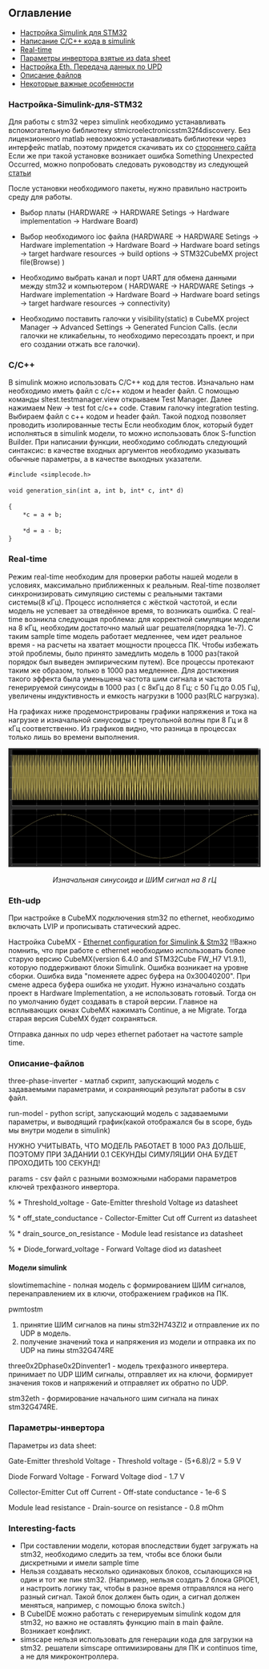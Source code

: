 ## Оглавление

- [Настройка Simulink для STM32](#настройка-simulink-для-stm32)
- [Написание С/С++ кода в simulink](#C/C++)
- [Real-time](#real-time)
- [Параметры инвертора взятые из data sheet](#Параметры-инвертора)
- [Настройка Eth. Передача данных по UPD](#Eth-udp)
- [Описание файлов](#Описание-файлов)
- [Некоторые важные особенности](#interesting-facts)

### Настройка-Simulink-для-STM32

Для работы с stm32 через simulink необходимо устанавливать вспомогательную библиотеку stmicroelectronicsstm32f4discovery. Без лицензионного matlab невозможно устанавливать библиотеки через интерфейс matlab, поэтому придется скачивать их со [стороннего сайта](https://www.mathworks.com/matlabcentral/fileexchange/)
Если же при такой установке возникает ошибка Something Unexpected Occurred, можно попробовать следовать руководству из следующей [статьи](https://www.mathworks.com/matlabcentral/answers/489806-why-do-i-see-the-error-something-unexpected-occurred-when-installing-mathworks-products?s_tid=pi_suoe_uai_R2024a_win64#add_on_toolboxes)

После установки необходимого пакеты, нужно правильно настроить среду для работы.

- Выбор платы (HARDWARE -> HARDWARE Setings -> Hardware implementation -> Hardware Board)

- Выбор необходимого ioc файла (HARDWARE -> HARDWARE Setings -> Hardware implementation -> Hardware Board -> Hardware board setings -> target hardware resources -> build options -> STM32CubeMX project file(Browse) )

- Необходимо выбрать канал и порт UART для обмена данными между stm32 и компьютером ( HARDWARE -> HARDWARE Setings -> Hardware implementation -> Hardware Board -> Hardware board setings -> target hardware resources -> connectivity)

- Необходимо поставить галочки у visibility(static) в СubeMX project Manager -> Advanced Settings -> Generated Funcion Calls. (если галочки не кликабельны, то необходимо пересоздать проект, и при его создании отжать все галочки). 

### C/C++

В simulink можно использовать C/C++ код для тестов. Изначально нам необходимо иметь файл с c/c++ кодом и header файл. С помощью команды sltest.testmanager.view открываем Test Manager. Далее нажимаем New -> test fot c/c++ code. Ставим галочку integration testing. Выбираем файл с c++ кодом и header файл. Такой подход позволяет проводить изолированные тесты 
Если необходим блок, который будет исполняться в simulink модели, то можно использовать блок S-function Builder. При написании функции, необходимо соблюдать следующий синтаксис: в качестве входных аргументов необходимо указывать обычные параметры, а в качестве выходных указатели.
```
#include <simplecode.h>

void generation_sin(int a, int b, int* c, int* d)

{
    *c = a + b;

    *d = a - b;
}
```
### Real-time

Режим real-time необходим для проверки работы нашей модели в условиях, максимально приближенных к реальным. Real-time позволяет синхронизировать симуляцию системы с реальными тактами системы(8 кГц). Процесс исполняется с жёсткой частотой, и если модель не успевает за отведённое время, то возникать ошибка. 
С real-time возникла следующая проблема: для корректной симуляции модели на 8 кГц, необходим достаточно малый шаг решателя(порядка 1е-7). С таким sample time модель работает медленнее, чем идет реальное время - на расчеты на хватает мощности процесса ПК. Чтобы избежать этой проблемы, было принято замедлить модель в 1000 раз(такой порядок был выведен эмпирическим путем). Все процессы протекают таким же образом, только в 1000 раз медленнее. Для достижения такого эффекта была уменьшена частота шим сигнала и частота генерируемой синусоиды в 1000 раз ( с 8кГц до 8 Гц; с 50 Гц до 0.05 Гц), увеличены индуктивность и емкость нагрузки в 1000 раз(RLC нагрузка). 

На графиках ниже продемонстрированы графики напряжения и тока на нагрузке и изначальной синусоиды с треугольной волны при 8 Гц и 8 кГц соответственно. Из графиков видно, что разница в процессах только лишь во времени выполнения.

![screen](https://github.com/Kostya545215/practice_alg_c/blob/main/images/full%208HZ.jpg)
<p align="center"><em>Изначальная синусоида и ШИМ сигнал на 8 гЦ</em></p>

### Eth-udp

При настройке в CubeMX подключения stm32 по ethernet, необходимо включать LVIP и прописывать статический адрес.

Настройка СubeMX - [Ethernet configuration for Simulink & Stm32](https://www.mathworks.com/help/ecoder/stmicroelectronicsstm32f4discovery/ug/ethernet-options.html)
!!Важно помнить, что при работе с ethernet необходимо использовать более старую версию CubeMX(version 6.4.0 and STM32Cube FW_H7 V1.9.1), которую поддерживают блоки Simulink. Ошибка возникает на уровне сборки. Ошибка вида "поменяете адрес буфера на 0х30040200". При смене адреса буфера ошибка не уходит. 
Нужно изначально создать проект в Hardware Implementation, а не использовать готовый. Тогда он по умолчанию будет создавать в старой версии. Главное на всплывающих окнах CubeMX нажимать Continue, а не Migrate. Тогда старая версия CubeMX будет сохраняться.

Отправка данных по udp через ethernet работает на частоте sample time.

### Описание-файлов

three-phase-inverter - матлаб скрипт, запускающий модель с задаваемыми параметрами, и сохраняющий результат работы в csv файл.

run-model - python script, запускающий модель с задаваемыми параметры, и выводящий график(какой отображался бы в scope, будь мы внутри модели в simulink)

НУЖНО УЧИТЫВАТЬ, ЧТО МОДЕЛЬ РАБОТАЕТ В 1000 РАЗ ДОЛЬШЕ, ПОЭТОМУ ПРИ ЗАДАНИИ 0.1 СЕКУНДЫ СИМУЛЯЦИИ ОНА БУДЕТ ПРОХОДИТЬ 100 СЕКУНД!

params - csv файл с разными возможными наборами параметров ключей трехфазного инвертора.

% * Threshold_voltage - Gate-Emitter threshold Voltage из datasheet

% * off_state_conductance - Collector-Emitter Cut off Current из datasheet

% * drain_source_on_resistance - Module lead resistance из datasheet

% * Diode_forward_voltage - Forward Voltage diod из datasheet
#### Модели simulink

slowtimemachine - полная модель с формированием ШИМ сигналов, перенаправлением их в ключи, отображением графиков на ПК.

pwmtostm
1) принятие ШИМ сигналов на пины stm32H743ZI2 и отправление их по UDP в модель. 
2) получение значений тока и напряжения из модели и отправка их по UDP на пины stm32G474RE 

three0x2Dphase0x2Dinventer1 - модель трехфазного инвертера. принимает по UDP ШИМ сигналы, отправляет их на ключи, формирует значения токов и напряжений и отправляет их обратно по UDP.

stm32eth - формирование начального шим сигнала на пинах stm32G474RE. 


### Параметры-инвертора

Параметры из data sheet:

Gate-Emitter threshold Voltage - Threshold voltage - (5+6.8)/2 = 5.9 V

Diode Forward Voltage - Forward Voltage diod - 1.7 V

Collector-Emitter Cut off Current - Off-state conductance - 1e-6 S

Module lead resistance - Drain-source on resistance - 0.8 mOhm

### Interesting-facts

- При составлении модели, которая впоследствии будет загружать на stm32, необходимо следить за тем, чтобы все блоки были дискретными и имели sample time
- Нельзя создавать несколько одинаковых блоков, ссылающихся на один и тот же пин stm32. (Например, нельзя создать 2 блока GPIOE1, и настроить логику так, чтобы в разное время отправлялся на него разный сигнал. Такой блок должен быть один,  а сигнал должен меняться, например, с помощью блока switch.)
- В CubeIDE можно работать с генерируемым simulink кодом для stm32, но важно не оставлять функцию main в main файле. Возникает конфликт. 
- simscape нельзя использовать для генерации кода для загрузки на stm32. решатели simscape оптимизированы для ПК и continuos time, а не для микроконтроллера. 
